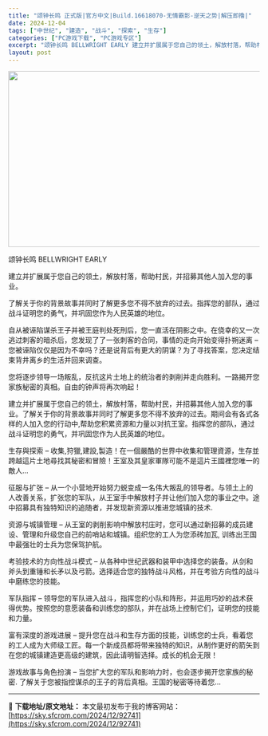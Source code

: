 ```yaml
---
title: "颂钟长鸣 正式版|官方中文|Build.16618070-无情霸影-逆天之势|解压即撸|"
date: 2024-12-04
tags: ["中世纪", "建造", "战斗", "探索", "生存"]
categories: ["PC游戏下载", "PC游戏专区"]
excerpt: "颂钟长鸣 BELLWRIGHT EARLY 建立并扩展属于您自己的领土，解放村落，帮助村民，并招募其他人加入您的事业。 了解关于你的背景故事并同时了解更多您不得不放弃的过去。指挥您的部队，通过战斗证明您的勇气，并巩固您作为人民英雄的地位。 自从被诬陷谋杀王子并被王庭判处死刑后，您一直活在阴影之中。在&hellip;"
layout: post
---
```


<img class="aligncenter size-full wp-image-92723" src="https://sky.sfcrom.com/wp-content/uploads/2024/12/202412040805548.webp" alt="" width="616" height="353" />

颂钟长鸣 BELLWRIGHT EARLY

建立并扩展属于您自己的领土，解放村落，帮助村民，并招募其他人加入您的事业。

了解关于你的背景故事并同时了解更多您不得不放弃的过去。指挥您的部队，通过战斗证明您的勇气，并巩固您作为人民英雄的地位。

自从被诬陷谋杀王子并被王庭判处死刑后，您一直活在阴影之中。在侥幸的又一次逃过刺客的暗杀后，您发现了了一张刺客的合同，事情的走向开始变得扑朔迷离 – 您被诬陷仅仅是因为不幸吗？还是说背后有更大的阴谋？为了寻找答案，您决定结束背井离乡的生活并回来调查。

您将逐步领导一场叛乱，反抗这片土地上的统治者的剥削并走向胜利。一路揭开您家族秘密的真相。自由的钟声将再次响起！

建立并扩展属于您自己的领土，解放村落，帮助村民，并招募其他人加入您的事业。了解关于你的背景故事并同时了解更多您不得不放弃的过去。期间会有各式各样的人加入您的行动中,帮助您积累资源和力量以对抗王室。指挥您的部队，通过战斗证明您的勇气，并巩固您作为人民英雄的地位。

生存與探索 – 收集,狩獵,建設,製造！在一個嚴酷的世界中收集和管理資源，生存並跨越這片土地尋找其秘密和冒險！王室及其皇家軍隊可能不是這片王國裡您唯一的敵人…

征服与扩张 – 从一个小营地开始努力蜕变成一名伟大叛乱的领导者。与领土上的人改善关系，扩张您的军队，从王室手中解放村子并让他们加入您的事业之中。途中招募具有独特知识的追随者，并发现新资源以推进您城镇的技术.

资源与城镇管理 – 从王室的剥削影响中解放村庄时，您可以通过新招募的成员建设、管理和升级您自己的前哨站和城镇。组织您的工人为您添砖加瓦, 训练出王国中最强壮的士兵为您保驾护航。

考验技术的方向性战斗模式 – 从各种中世纪武器和装甲中选择您的装备。从剑和斧头到重锤和长矛以及弓箭。选择适合您的独特战斗风格，并在考验方向性的战斗中磨练您的技能。

军队指挥 – 领导您的军队进入战斗，指挥您的小队和阵形，并运用巧妙的战术获得优势。按照您的意愿装备和训练您的部队，并在战场上控制它们，证明您的技能和力量。

富有深度的游戏进展 – 提升您在战斗和生存方面的技能，训练您的士兵，看着您的工人成为大师级工匠。每一个新成员都将带来独特的知识，从制作更好的箭矢到在您的城镇建造更高级的建筑，因此请明智选择。成长的机会无限！

游戏故事与角色扮演 – 当您扩大您的军队和影响力时，也会逐步揭开您家族的秘密. 了解关于您被指控谋杀的王子的背后真相。王国的秘密等待着您…

---
📖 **下载地址/原文地址：** 本文最初发布于我的博客网站：[https://sky.sfcrom.com/2024/12/92741](https://sky.sfcrom.com/2024/12/92741)
